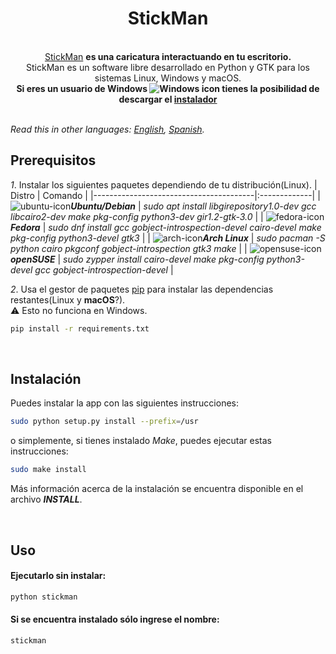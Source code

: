<div align="center">
  <h1>StickMan</h1>
</div>

<br>
<div align="center">
  <a href="https://andy-thor.github.io/StickMan">StickMan</a>
  <strong> es una caricatura interactuando en tu escritorio.</strong>
</div>

<div align="center">
  StickMan es un software libre desarrollado en Python y GTK para los sistemas Linux, Windows y macOS.
</div>

<div align="center">
  <strong>Si eres un usuario de Windows  <img src="https://www.iconfinder.com/icons/386480/download/png/16" alt="Windows icon"> tienes la posibilidad de descargar el <a href="https://github.com/Andy-thor/StickMan/releases/download/v0.3.1/stickman-0.3.1.exe">instalador</a></strong> 
</div>

<br>

*Read this in other languages: [English](README.md), [Spanish](README.es.md).*

## Prerequisitos
*1*. Instalar los siguientes paquetes dependiendo de tu distribución(Linux).
| Distro                                   | Comando  |
|----------------------------------------|:-------------|
| ![ubuntu-icon]___Ubuntu/Debian___ | _sudo apt install libgirepository1.0-dev gcc libcairo2-dev make pkg-config python3-dev gir1.2-gtk-3.0_ |
| ![fedora-icon]___Fedora___ | _sudo dnf install gcc gobject-introspection-devel cairo-devel make pkg-config python3-devel gtk3_ |
| ![arch-icon]___Arch Linux___ | _sudo pacman -S python cairo pkgconf gobject-introspection gtk3 make_ |
| ![opensuse-icon]___openSUSE___ | _sudo zypper install cairo-devel make pkg-config python3-devel gcc gobject-introspection-devel_ |

*2*. Usa el gestor de paquetes [pip] para instalar las dependencias restantes(Linux y __macOS__?). <br> :warning: Esto no funciona en Windows.
```bash
pip install -r requirements.txt
```
<br>

## Instalación

Puedes instalar la app con las siguientes instrucciones:

```bash
sudo python setup.py install --prefix=/usr
```
o simplemente, si tienes instalado _Make_, puedes ejecutar estas instrucciones:
```bash
sudo make install
```
Más información acerca de la instalación se encuentra disponible en el archivo __*INSTALL*__.

<br>

## Uso

#### Ejecutarlo sin instalar:
```bash
python stickman
```
#### Si se encuentra instalado sólo ingrese el nombre:
```bash
stickman
```

[pip]: https://pip.pypa.io/en/stable/
[ubuntu-icon]: https://www.iconfinder.com/icons/4375122/download/png/16
[fedora-icon]: https://www.iconfinder.com/icons/386460/download/png/16
[arch-icon]: https://www.iconfinder.com/icons/386451/download/png/16
[opensuse-icon]: https://www.iconfinder.com/icons/386483/download/png/16
